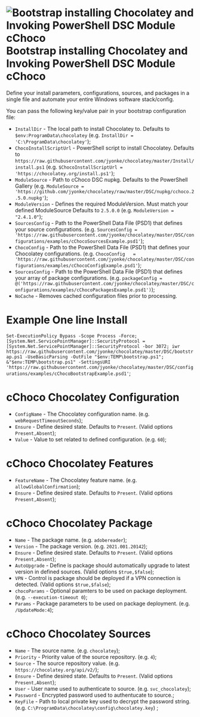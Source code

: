 # ![Bootstrap installing Chocolatey and Invoking PowerShell DSC Module cChoco](https://cdn.rawgit.com/chocolatey/choco/14a627932c78c8baaba6bef5f749ebfa1957d28d/docs/logo/chocolateyicon.gif "Chocolatey Logo") Bootstrap installing Chocolatey and Invoking PowerShell DSC Module cChoco

Define your install parameters, configurations, sources, and packages in a single file and automate your entire Windows software stack/config.

You can pass the following key/value pair in your bootstrap configuration file:

* `InstallDir`              - The local path to install Chocolatey to. Defaults to `$env:ProgramData\chocolatey` (e.g. `InstallDir = 'C:\ProgramData\chocolatey'`);
* `ChocoInstallScriptUrl`   - PowerShell script to install Chocolatey. Defaults to `https://raw.githubusercontent.com/jyonke/chocolatey/master/Install/install.ps1` (e.g. `$ChocoInstallScriptUrl = 'https://chocolatey.org/install.ps1'`);
* `ModuleSource`            - Path to cChoco DSC nupkg. Defaults to the PowerShell Gallery (e.g. `ModuleSource = 'https://github.com/jyonke/chocolatey/raw/master/DSC/nupkg/cchoco.2.5.0.nupkg'`);
* `ModuleVersion`           - Defines the required ModuleVersion. Must match your defined ModuleSource Defaults to `2.5.0.0` (e.g. `ModuleVersion = "2.4.1.0"`);
* `SourcesConfig`           - Path to the PowerShell Data File (PSD1) that defines your source configurations. (e.g. `SourcesConfig = 'https://raw.githubusercontent.com/jyonke/chocolatey/master/DSC/configurations/examples/cChocoSourcesExample.psd1'`);
* `ChocoConfig`             - Path to the PowerShell Data File (PSD1) that defines your Chocolatey configurations. (e.g. `ChocoConfig   = 'https://raw.githubusercontent.com/jyonke/chocolatey/master/DSC/configurations/examples/cChocoConfigExample.psd1'`);
* `SourcesConfig`           - Path to the PowerShell Data File (PSD1) that defines your array of package configurations. (e.g. `packageConfig = @('https://raw.githubusercontent.com/jyonke/chocolatey/master/DSC/configurations/examples/cChocoPackagesExample.psd1')`);
* `NoCache`                - Removes cached configuration files prior to processing. 

# Example One line Install 
`Set-ExecutionPolicy Bypass -Scope Process -Force; [System.Net.ServicePointManager]::SecurityProtocol = [System.Net.ServicePointManager]::SecurityProtocol -bor 3072; iwr https://raw.githubusercontent.com/jyonke/chocolatey/master/DSC/bootstrap.ps1 -UseBasicParsing -OutFile "$env:TEMP\bootstrap.ps1"; &"$env:TEMP\bootstrap.ps1" -SettingsURI 'https://raw.githubusercontent.com/jyonke/chocolatey/master/DSC/configurations/examples/cChocoBootstrapExample.psd1'`;

# cChoco Chocolatey Configuration
* `ConfigName`  - The Chocolatey configuration name. (e.g. `webRequestTimeoutSeconds`);
* `Ensure`      - Define desired state. Defaults to `Present`. (Valid options `Present,Absent`);
* `Value`       - Value to set related to defined configuration. (e.g. `60`);

# cChoco Chocolatey Features
* `FeatureName` - The Chocolatey feature name. (e.g. `allowGlobalConfirmation`);
* `Ensure`      - Define desired state. Defaults to `Present`. (Valid options `Present,Absent`);

# cChoco Chocolatey Package
* `Name`        - The package name. (e.g. `adobereader`);
* `Version`     - The package version. (e.g. `2021.001.20142`);
* `Ensure`      - Define desired state. Defaults to `Present`. (Valid options `Present,Absent`);
* `AutoUpgrade` - Define is package should automatically upgrade to latest version in defined sources. (Valid options `$true,$false`);
* `VPN`         - Control is package should be deployed if a VPN connection is detected. (Valid options `$true,$false`);
* `chocoParams` - Optional paramters to be used on package deployment. (e.g. `--execution-timeout 0`); 
* `Params`      - Package parameters to be used on package deployment. (e.g. `/UpdateMode:4`);

# cChoco Chocolatey Sources
* `Name`        - The source name. (e.g. `chocolatey`);
* `Priority`    - Priority value of the source repository. (e.g. `4`);
* `Source`      - The source repository value. (e.g. `https://chocolatey.org/api/v2/`);
* `Ensure`      - Define desired state. Defaults to `Present`. (Valid options `Present,Absent`);
* `User`        - User name used to authenticate to source. (e.g. `svc_chocolatey`);
* `Password`    - Encrypted password used to authentucate to source.;
* `KeyFile`     - Path to local private key used to decrypt the password string. (e.g. `C:\ProgramData\chocolatey\config\chocolatey.key`) ;